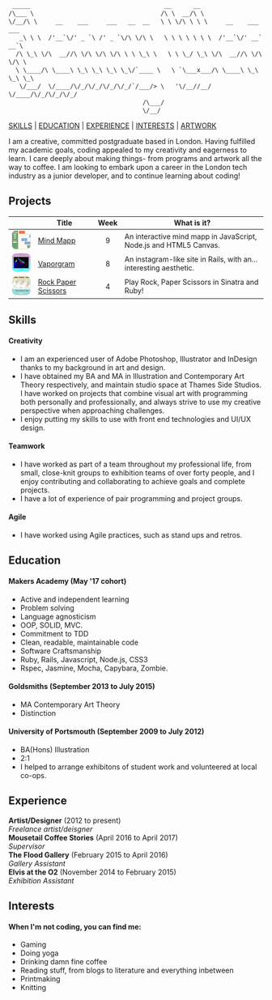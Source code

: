 ```
 _____                                     __      __                        
/\___ \                                   /\ \  __/\ \                       
\/__/\ \     __    ___     ___   __  __   \ \ \/\ \ \ \     __    ___ ___    
   _\ \ \  /'__`\/' _ `\ /' _ `\/\ \/\ \   \ \ \ \ \ \ \  /'__`\/' __` __`\  
  /\ \_\ \/\  __//\ \/\ \/\ \/\ \ \ \_\ \   \ \ \_/ \_\ \/\  __//\ \/\ \/\ \ 
  \ \____/\ \____\ \_\ \_\ \_\ \_\/`____ \   \ `\___x___/\ \____\ \_\ \_\ \_\
   \/___/  \/____/\/_/\/_/\/_/\/_/`/___/> \   '\/__//__/  \/____/\/_/\/_/\/_/
                                     /\___/                                  
                                     \/__/                                   
```

[SKILLS](#skills) | [EDUCATION](#education) | [EXPERIENCE](#experience) | [INTERESTS](#interests) | <a href="http://smoothwise.tumblr.com"/>ARTWORK</a>

I am a creative, committed postgraduate based in London. Having fulfilled my academic goals, coding appealed to my creativity and eagerness to learn. I care deeply about making things- from programs and artwork all the way to coffee. I am looking to embark upon a career in the London tech industry as a junior developer, and to continue learning about coding!

## Projects


|  | Title        | Week          | What is it? |
| ----  | ------------- |:-------------:| -------|
| ![mindmapp](https://github.com/wemmm/My-CV/blob/master/images/mindmapp.png) | [Mind Mapp](https://github.com/charlottebrf/mytm)      | 9 |  An interactive mind mapp in JavaScript, Node.js and HTML5 Canvas. |
| ![mindmapp](https://github.com/wemmm/My-CV/blob/master/images/vaporgram.png)| [Vaporgram](https://github.com/wemmm/instagram-challenge)    | 8     |  An instagram-like site in Rails, with an... interesting aesthetic. |
| ![mindmapp](https://github.com/wemmm/My-CV/blob/master/images/rps.png)| [Rock Paper Scissors](https://github.com/wemmm/rps-challenge) | 4      |  Play Rock, Paper Scissors in Sinatra and Ruby! |

## Skills

#### Creativity

- I am an experienced user of Adobe Photoshop, Illustrator and InDesign thanks to my background in art and design.
- I have obtained my BA and MA in Illustration and Contemporary Art Theory respectively, and maintain studio space at Thames Side Studios. I have worked on projects that combine visual art with programming both personally and professionally, and always strive to use my creative perspective when approaching challenges.
- I enjoy putting my skills to use with front end technologies and UI/UX design.

#### Teamwork

- I have worked as part of a team throughout my professional life, from small, close-knit groups to exhibition teams of over forty people, and I enjoy contributing and collaborating to achieve goals and complete projects.
- I have a lot of experience of pair programming and project groups.

#### Agile 

- I have worked using Agile practices, such as stand ups and retros.

## Education

#### Makers Academy (May '17 cohort)

- Active and independent learning
- Problem solving
- Language agnosticism
- OOP, SOLID, MVC.
- Commitment to TDD
- Clean, readable, maintainable code
- Software Craftsmanship
- Ruby, Rails, Javascript, Node.js, CSS3
- Rspec, Jasmine, Mocha, Capybara, Zombie.

#### Goldsmiths (September 2013 to July 2015)

- MA Contemporary Art Theory
- Distinction

#### University of Portsmouth (September 2009 to July 2012)

- BA(Hons) Illustration
- 2:1
- I helped to arrange exhibitons of student work and volunteered at local co-ops.

## Experience

**Artist/Designer** (2012 to present)    
*Freelance artist/deisgner*  
**Mousetail Coffee Stories** (April 2016 to April 2017)   
*Supervisor*  
**The Flood Gallery** (February 2015 to April 2016)   
*Gallery Assistant*  
**Elvis at the O2** (November 2014 to February 2015)   
*Exhibition Assistant*  

## Interests
#### When I'm not coding, you can find me:

- Gaming
- Doing yoga
- Drinking damn fine coffee
- Reading stuff, from blogs to literature and everything inbetween
- Printmaking
- Knitting
